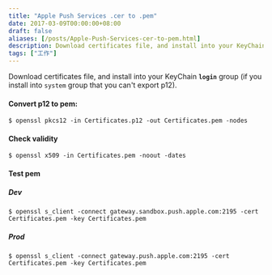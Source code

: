 ```yaml
---
title: "Apple Push Services .cer to .pem"
date: 2017-03-09T00:00:00+08:00
draft: false
aliases: [/posts/Apple-Push-Services-cer-to-pem.html]
description: Download certificates file, and install into your KeyChain **`login`** group (if you install into `system` group that you can't export p12).
tags: ["工作"]
---
```


Download certificates file, and install into your KeyChain **`login`** group (if you install into `system` group that you can't export p12).

#### Convert p12 to pem:

~~~shell
$ openssl pkcs12 -in Certificates.p12 -out Certificates.pem -nodes
~~~

#### Check validity

~~~shell
$ openssl x509 -in Certificates.pem -noout -dates
~~~

#### Test pem

##### Dev

~~~shell
$ openssl s_client -connect gateway.sandbox.push.apple.com:2195 -cert Certificates.pem -key Certificates.pem
~~~

##### Prod

~~~shell
$ openssl s_client -connect gateway.push.apple.com:2195 -cert Certificates.pem -key Certificates.pem
~~~
